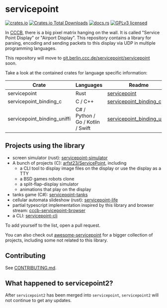 # servicepoint

[![crates.io](https://img.shields.io/crates/v/servicepoint.svg)](https://crates.io/crates/servicepoint)
[![Crates.io Total Downloads](https://img.shields.io/crates/d/servicepoint)](https://crates.io/crates/servicepoint)
[![docs.rs](https://img.shields.io/docsrs/servicepoint)](https://docs.rs/servicepoint/latest/servicepoint/)
[![GPLv3 licensed](https://img.shields.io/crates/l/servicepoint)](./LICENSE)

In [CCCB](https://berlin.ccc.de/), there is a big pixel matrix hanging on the wall. It is called  "Service Point
Display" or "Airport Display".
This repository contains a library for parsing, encoding and sending packets to this display via UDP in multiple
programming languages.

This repository will move to [git.berlin.ccc.de/servicepoint/servicepoint](https://git.berlin.ccc.de/servicepoint/servicepoint) soon.

Take a look at the contained crates for language specific information:

| Crate                       | Languages                         | Readme                                                                      |
|-----------------------------|-----------------------------------|-----------------------------------------------------------------------------|
| servicepoint                | Rust                              | [servicepoint](crates/servicepoint/README.md)                               |
| servicepoint_binding_c      | C / C++                           | [servicepoint_binding_c](crates/servicepoint_binding_c/README.md)           |
| servicepoint_binding_uniffi | C# / Python / Go / Kotlin / Swift | [servicepoint_binding_uniffi](crates/servicepoint_binding_uniffi/README.md) |

## Projects using the library

- screen simulator (rust): [servicepoint-simulator](https://github.com/kaesaecracker/servicepoint-simulator)
- A bunch of projects (C): [arfst23/ServicePoint](https://github.com/arfst23/ServicePoint), including
    - a CLI tool to display image files on the display or use the display as a TTY
    - a BSD games robots clone
    - a split-flap-display simulator
    - animations that play on the display
- tanks game (C#): [servicepoint-tanks](https://github.com/kaesaecracker/cccb-tanks-cs)
- cellular automata slideshow (rust): [servicepoint-life](https://github.com/kaesaecracker/servicepoint-life)
- partial typescript implementation inspired by this library and browser stream: [cccb-servicepoint-browser](https://github.com/SamuelScheit/cccb-servicepoint-browser)
- a CLI: [servicepoint-cli](https://git.berlin.ccc.de/servicepoint/servicepoint-cli)

To add yourself to the list, open a pull request.

You can also check out [awesome-servicepoint](https://github.com/stars/kaesaecracker/lists/awesome-servicepoint) for a bigger collection of projects, including some not related to this library.

## Contributing

See [CONTRIBUTING.md](CONTRIBUTING.md).

## What happened to servicepoint2?

After `servicepoint2` has been merged into `servicepoint`, `servicepoint2` will not continue to get any updates.
